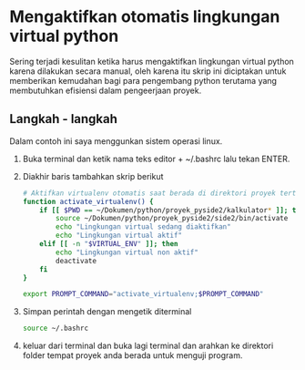 # Mengaktifkan otomatis lingkungan virtual python

Sering terjadi kesulitan ketika harus mengaktifkan lingkungan virtual python karena dilakukan secara manual, oleh karena itu skrip ini diciptakan untuk memberikan kemudahan bagi para pengembang python terutama yang membutuhkan efisiensi dalam pengeerjaan proyek.

## Langkah - langkah

Dalam contoh ini saya menggunkan sistem operasi linux.  

1. Buka terminal dan ketik nama teks editor + ~/.bashrc lalu tekan ENTER. 

2. Diakhir baris tambahkan skrip berikut  
   
   ```bash
   # Aktifkan virtualenv otomatis saat berada di direktori proyek tertentu
   function activate_virtualenv() {
       if [[ $PWD == ~/Dokumen/python/proyek_pyside2/kalkulator* ]]; then
           source ~/Dokumen/python/proyek_pyside2/side2/bin/activate
           echo "Lingkungan virtual sedang diaktifkan"
           echo "Lingkungan virtual aktif"
       elif [[ -n "$VIRTUAL_ENV" ]]; then
           echo "Lingkungan virtual non aktif"
           deactivate
       fi
   }
   
   export PROMPT_COMMAND="activate_virtualenv;$PROMPT_COMMAND"
   ```

3. Simpan perintah dengan mengetik diterminal  
   
   ```bash
   source ~/.bashrc
   ```

4. keluar dari terminal dan buka lagi terminal dan arahkan ke direktori folder tempat proyek anda berada untuk menguji program.
